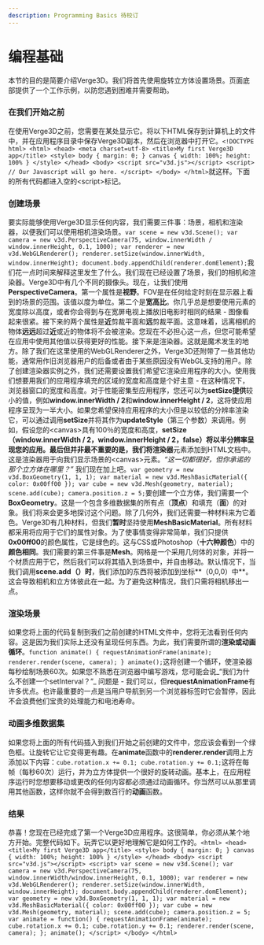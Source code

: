 ```yaml
---
description: Programming Basics 待校订
---
```


# 编程基础

本节的目的是简要介绍Verge3D。我们将首先使用旋转立方体设置场景。页面底部提供了一个工作示例，以防您遇到困难并需要帮助。

### 在我们开始之前

在使用Verge3D之前，您需要在某处显示它。将以下HTML保存到计算机上的文件中，并在应用程序目录中保存Verge3D副本，然后在浏览器中打开它。`<!DOCTYPE html> <html> <head> <meta charset=utf-8> <title>My first Verge3D app</title> <style> body { margin: 0; } canvas { width: 100%; height: 100% } </style> </head> <body> <script src="v3d.js"></script> <script> // Our Javascript will go here. </script> </body> </html>`就这样。下面的所有代码都进入空的&lt;script&gt;标记。

### 创建场景

要实际能够使用Verge3D显示任何内容，我们需要三件事：场景，相机和渲染器，以便我们可以使用相机渲染场景。`var scene = new v3d.Scene(); var camera = new v3d.PerspectiveCamera(75, window.innerWidth / window.innerHeight, 0.1, 1000); var renderer = new v3d.WebGLRenderer(); renderer.setSize(window.innerWidth, window.innerHeight); document.body.appendChild(renderer.domElement);`我们花一点时间来解释这里发生了什么。我们现在已经设置了场景，我们的相机和渲染器。Verge3D中有几个不同的摄像头。现在，让我们使用**PerspectiveCamera**。第一个属性是**视野**。FOV是在任何给定时刻在显示器上看到的场景的范围。该值以度为单位。第二个是**宽高比**。你几乎总是想要使用元素的宽度除以高度，或者你会得到与在宽屏电视上播放旧电影时相同的结果 - 图像看起来很紧。接下来的两个属性是**近**剪裁平面和**远**剪裁平面。这意味着，远离相机的物体**远远**超过**近**或近的物体将不会被渲染。您现在不必担心这一点，但您可能希望在应用中使用其他值以获得更好的性能。接下来是渲染器。这就是魔术发生的地方。除了我们在这里使用的WebGLRenderer之外，Verge3D还附带了一些其他功能，通常用作旧浏览器用户的后备或者由于某些原因没有WebGL支持的用户。除了创建渲染器实例之外，我们还需要设置我们希望它渲染应用程序的大小。使用我们想要用我们的应用程序填充的区域的宽度和高度是个好主意 - 在这种情况下，浏览器窗口的宽度和高度。对于性能密集型应用程序，您还可以为**setSize提供**较小的值，例如**window.innerWidth / 2**和**window.innerHeight / 2**，这将使应用程序呈现为一半大小。如果您希望保持应用程序的大小但是以较低的分辨率渲染它，可以通过调用**setSize**并将其作为**updateStyle**（第三个参数）来调用。例如，假设您的&lt;canvas&gt;具有100％的宽度和高度，**setSize（window.innerWidth / 2，window.innerHeight / 2，false）**将以半分辨率呈现您的应用。最后但并非最不重要的是，我们将**渲染器**元素添加到HTML文档中。这是渲染器用于向我们显示场景的&lt;canvas&gt;元素。_“这一切都很好，但你承诺的那个立方体在哪里？”_ 我们现在加上吧。`var geometry = new v3d.BoxGeometry(1, 1, 1); var material = new v3d.MeshBasicMaterial({ color: 0x00ff00 }); var cube = new v3d.Mesh(geometry, material); scene.add(cube); camera.position.z = 5;`要创建一个立方体，我们需要一个**BoxGeometry**。这是一个包含多维数据集的所有点（**顶点**）和填充（**面**）的对象。我们将来会更多地探讨这个问题。除了几何外，我们还需要一种材料来为它着色。Verge3D有几种材料，但我们**暂时**坚持使用**MeshBasicMaterial**。所有材料都采用将应用于它们的属性对象。为了使事情变得非常简单，我们只提供**0x00ff00**的颜色属性，它是绿色的。这与CSS或Photoshop（**十六种颜色**）中的**颜色相同**。我们需要的第三件事是**Mesh**。网格是一个采用几何体的对象，并将一个材质应用于它，然后我们可以将其插入到场景中，并自由移动。默认情况下，当我们调用**scene.add（）时**，我们添加的东西将被添加到坐标**（0,0,0）中**。这会导致相机和立方体彼此在一起。为了避免这种情况，我们只需将相机移出一点。

### 渲染场景

如果您将上面的代码复制到我们之前创建的HTML文件中，您将无法看到任何内容。这是因为我们实际上还没有呈现任何东西。为此，我们需要所谓的**渲染或动画循环**。`function animate() { requestAnimationFrame(animate); renderer.render(scene, camera); } animate();`这将创建一个循环，使渲染器每秒绘制场景60次。如果您不熟悉在浏览器中编写游戏，您可能会说_“我们为什么不创建一个setInterval？”_ 问题是 - 我们可以，但**requestAnimationFrame**有许多优点。也许最重要的一点是当用户导航到另一个浏览器标签时它会暂停，因此不会浪费他们宝贵的处理能力和电池寿命。

### 动画多维数据集

如果您将上面的所有代码插入到我们开始之前创建的文件中，您应该会看到一个绿色框。让旋转它让它变得更有趣。在**animate**函数中的**renderer.render**调用上方添加以下内容：`cube.rotation.x += 0.1; cube.rotation.y += 0.1;`这将在每帧（每秒60次）运行，并为立方体提供一个很好的旋转动画。基本上，在应用程序运行时您想要移动或更改的任何内容都必须通过动画循环。你当然可以从那里调用其他函数，这样你就不会得到数百行的**动画**函数。

### 结果

恭喜！您现在已经完成了第一个Verge3D应用程序。这很简单，你必须从某个地方开始。完整代码如下。玩弄它以更好地理解它是如何工作的。`<html> <head> <title>My first Verge3D app</title> <style> body { margin: 0; } canvas { width: 100%; height: 100% } </style> </head> <body> <script src="v3d.js"></script> <script> var scene = new v3d.Scene(); var camera = new v3d.PerspectiveCamera(75, window.innerWidth/window.innerHeight, 0.1, 1000); var renderer = new v3d.WebGLRenderer(); renderer.setSize(window.innerWidth, window.innerHeight); document.body.appendChild(renderer.domElement); var geometry = new v3d.BoxGeometry(1, 1, 1); var material = new v3d.MeshBasicMaterial({ color: 0x00ff00 }); var cube = new v3d.Mesh(geometry, material); scene.add(cube); camera.position.z = 5; var animate = function() { requestAnimationFrame(animate); cube.rotation.x += 0.1; cube.rotation.y += 0.1; renderer.render(scene, camera); }; animate(); </script> </body> </html>`

